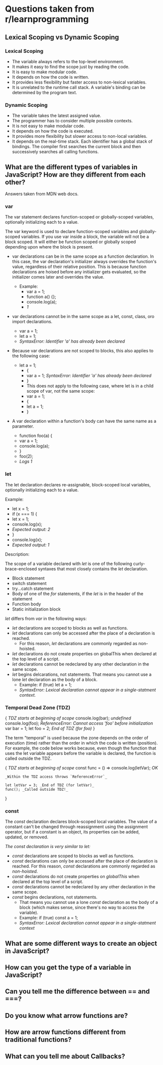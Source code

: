 # Questions taken from r/learnprogramming

## Lexical Scoping vs Dynamic Scoping

### Lexical Scoping

-   The variable always refers to the top-level environment.
-   It makes it easy to find the scope just by reading the code.
-   It is easy to make modular code.
-   It depends on how the code is written.
-   It provides less flexibility but faster access to non-lexical variables.
-   It is unrelated to the runtime call stack. A variable's binding can be determined by the program text.

### Dynamic Scoping

-   The variable takes the latest assigned value.
-   The programmer has to consider multiple possible contexts.
-   It is not easy to make modular code.
-   It depends on how the code is executed.
-   It provides more flexibility but slower access to non-local variables.
-   It depends on the real-time stack. Each identifier has a global stack of bindings. The compiler first searches the current block and then successively searches all calling functions.

## What are the different types of variables in JavaScript? How are they different from each other?

Answers taken from MDN web docs.

### var

The var statement declares function-scoped or globally-scoped variables, optionally initializing each to a value.

The var keyword is used to declare function-scoped variables and globally-scoped variables. If you use var inside a block, the variable will not be a block scoped. It will either be function scoped or globally scoped depending upon where the block is present.

-   var declarations can be in the same scope as a function declaration. In this case, the var declaration's initializer always overrides the function's value, regardless of their relative position. This is because function declarations are hoised before any initializer gets evaluated, so the initializer comes later and overrides the value.

    -   Example:
        -   var a = 1;
        -   function a() {};
        -   console.log(a);
        -   _1_

-   var declarations cannot be in the same scope as a let, const, class, oro import declarations.

    -   var a = 1;
    -   let a = 1;
    -   _SyntaxError: Identifier 'a' has already been declared_

-   Because var declarations are not scoped to blocks, this also applies to the following case:

    -   let a = 1;
        -   {
        -   var a = 1; _SyntaxError: Identifier 'a' has already been declared_
        -   }
        -   This does not apply to the following case, where let is in a child scope of var, not the same scope:
        -   var a = 1;
        -   {
        -   let a = 1;
        -   }

-   A var declaration within a function's body can have the same name as a parameter.
    -   function foo(a) {
    -   var a = 1;
    -   console.log(a);
    -   }
    -   foo(2);
    -   _Logs 1_

### let

The let declaration declares re-assignable, block-scoped local variables, optionally initializing each to a value.

Example:

-   let x = 1;
-   if (x === 1) {
-   let x = 1;
-   console.log(x);
-   _Expected output: 2_
-   }
-   console.log(x);
-   _Expected output: 1_

Description:

The scope of a variable declared with _let_ is one of the following curly-brace-enclosed syntaxes that most closely contains the _let_ declaration.

-   Block statement
-   switch statement
-   try...catch statement
-   Body of one of the _for_ statements, if the _let_ is in the header of the statement
-   Function body
-   Static initialization block

_let_ differs from _var_ in the following ways:

-   _let_ declarations are scoped to blocks as well as functions.
-   _let_ declarations can only be accessed after the place of a declaration is reached.
    -   For this reason, _let_ declarations are commonly regarded as non-hoisted.
-   _let_ declarations do not create properties on globalThis when declared at the top level of a script.
-   _let_ declarations cannot be redeclared by any other declaration in the same scope.
-   _let_ begins delcarations, not statements. That means you cannot use a lone _let_ declaration as the body of a block.
    -   Example: if (true) let a = 1;
    -   _SyntaxError: Lexical declaration cannot appear in a single-statment context._

### Temporal Dead Zone (TDZ)

{
_TDZ starts at beginning of scope_
console.log(bar); _undefined_
console.log(foo); _ReferenceError: Cannot access 'foo' before initialization_
var bar = 1;
let foo = 2; _End of TDZ (for foo)_
}

The term "temporal" is used because the zone depends on the order of execution (time) rather than the order in which the code is written (position). For example, the code below works because, even though the function that uses the let variable appears before the variable is declared, the function is called outside the TDZ.

{
_TDZ starts at beginning of scope_
const func = () => console.log(letVar); _OK_

    _Within the TDZ access throws `ReferenceError`_

    let letVar = 3; _End of TDZ (for letVar)_
    func(); _Called outside TDZ!_

}

### const

The _const_ declaration declares block-scoped local variables. The value of a constant can't be changed through reassignment using the assignment operator, but if a constant is an object, its properties can be added, updated, or removed.

_The const declaration is very similar to let:_

-   _const_ declarations are scoped to blocks as well as functions.
-   _const_ declarations can only be accessed after the place of declaration is reached. For this reason, _const_ declarations are commonly regarded as _non-hoisted_.
-   _const_ declarations do not create properties on _globalThis_ when declared at the top level of a script.
-   _const_ declarations cannot be redeclared by any other declaration in the same scope.
-   _const_ begins declarations, not statements.
    -   That means you cannot use a lone _const_ declaration as the body of a block (which makes sense, since there's no way to access the variable).
    -   Example: if (true) const a = 1;
    -   _SyntaxError: Lexical declaration cannot appear in a single-statment context_

## What are some different ways to create an object in JavaScript?

## How can you get the type of a variable in JavaScript?

## Can you tell me the difference between == and ===?

## Do you know what arrow functions are?

## How are arrow functions different from traditional functions?

## What can you tell me about Callbacks?
